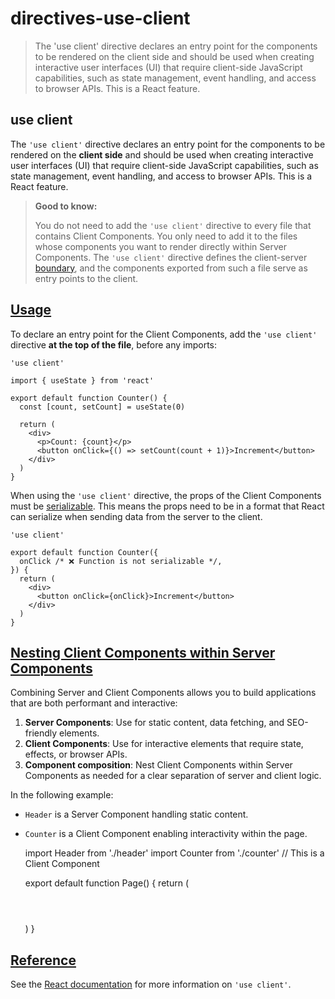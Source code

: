 # directives-use-client

> The 'use client' directive declares an entry point for the components to be rendered on the client side and should be used when creating interactive user interfaces (UI) that require client-side JavaScript capabilities, such as state management, event handling, and access to browser APIs. This is a React feature.



## use client

The `'use client'` directive declares an entry point for the components to be rendered on the **client side** and should be used when creating interactive user interfaces (UI) that require client-side JavaScript capabilities, such as state management, event handling, and access to browser APIs. This is a React feature.

> **Good to know:**
> 
> You do not need to add the `'use client'` directive to every file that contains Client Components. You only need to add it to the files whose components you want to render directly within Server Components. The `'use client'` directive defines the client-server [boundary](https://nextjs.org/docs/app/building-your-application/rendering#network-boundary), and the components exported from such a file serve as entry points to the client.

## [Usage](#usage)

To declare an entry point for the Client Components, add the `'use client'` directive **at the top of the file**, before any imports:

    'use client'
     
    import { useState } from 'react'
     
    export default function Counter() {
      const [count, setCount] = useState(0)
     
      return (
        <div>
          <p>Count: {count}</p>
          <button onClick={() => setCount(count + 1)}>Increment</button>
        </div>
      )
    }

When using the `'use client'` directive, the props of the Client Components must be [serializable](https://react.dev/reference/rsc/use-client#serializable-types). This means the props need to be in a format that React can serialize when sending data from the server to the client.

    'use client'
     
    export default function Counter({
      onClick /* ❌ Function is not serializable */,
    }) {
      return (
        <div>
          <button onClick={onClick}>Increment</button>
        </div>
      )
    }

## [Nesting Client Components within Server Components](#nesting-client-components-within-server-components)

Combining Server and Client Components allows you to build applications that are both performant and interactive:

1.  **Server Components**: Use for static content, data fetching, and SEO-friendly elements.
2.  **Client Components**: Use for interactive elements that require state, effects, or browser APIs.
3.  **Component composition**: Nest Client Components within Server Components as needed for a clear separation of server and client logic.

In the following example:

*   `Header` is a Server Component handling static content.
*   `Counter` is a Client Component enabling interactivity within the page.

    import Header from './header'
    import Counter from './counter' // This is a Client Component
     
    export default function Page() {
      return (
        <div>
          <Header />
          <Counter />
        </div>
      )
    }

## [Reference](#reference)

See the [React documentation](https://react.dev/reference/rsc/use-client) for more information on `'use client'`.
